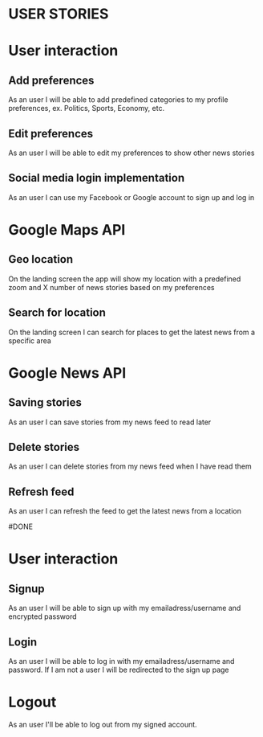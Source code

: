 # USER STORIES

# User interaction
## Add preferences
As an user I will be able to add predefined categories to my profile preferences, ex. Politics, Sports, Economy, etc.

## Edit preferences
As an user I will be able to edit my preferences to show other news stories

## Social media login implementation
As an user I can use my Facebook or Google account to sign up and log in

# Google Maps API
## Geo location
On the landing screen the app will show my location with a predefined zoom and X number of news stories based on my preferences

## Search for location
On the landing screen I can search for places to get the latest news from a specific area

# Google News API

## Saving stories
As an user I can save stories from my news feed to read later

## Delete stories
As an user I can delete stories from my news feed when I have read them

## Refresh feed
As an user I can refresh the feed to get the latest news from a location

#DONE
# User interaction
## Signup
As an user I will be able to sign up with my emailadress/username and encrypted password 
## Login
As an user I will be able to log in with my emailadress/username and password. If I am not a user I will be redirected to the sign up page
# Logout
As an user I'll be able to log out from my signed account.



